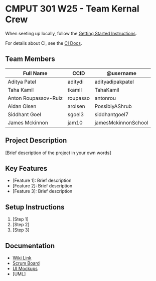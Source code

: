 # CMPUT 301 W25 - Team Kernal Crew

When seeting up locally, follow the [Getting Started Instructions](./docs/getting-started.md).

For details about CI, see the [CI Docs](./docs/ci.md).

## Team Members

| **Full Name**       | **CCID**  | **@username**      |
|---------------------|-----------|--------------------|
| Aditya Patel        | aditydi   | adityadipakpatel   |
| Taha Kamil          | tkamil    | TahaKamil          |
| Anton Roupassov-Ruiz| roupasso  | antonrou           |
| Aidan Olsen         | arolsen   | PossiblyAShrub     |
| Siddhant Goel       | sgoel3    | siddhantgoel7      |
| James Mckinnon      | jam10     | jamesMckinnonSchool|

## Project Description

[Brief description of the project in your own words]

## Key Features

- [Feature 1]: Brief description
- [Feature 2]: Brief description
- [Feature 3]: Brief description

## Setup Instructions

1. [Step 1]
2. [Step 2]
3. [Step 3]

## Documentation

- [Wiki Link](https://github.com/cmput301-w25/project-kernelcrew/wiki)
- [Scrum Board](https://github.com/orgs/cmput301-w25/projects/65/views/1)
- [UI Mockups](https://www.figma.com/design/eCa5ZnSU4jZLgUE4boTtz5/Kernel-Crew-Mood-App?t=15209Kt1Vejob1xl-1)
- [UML]
